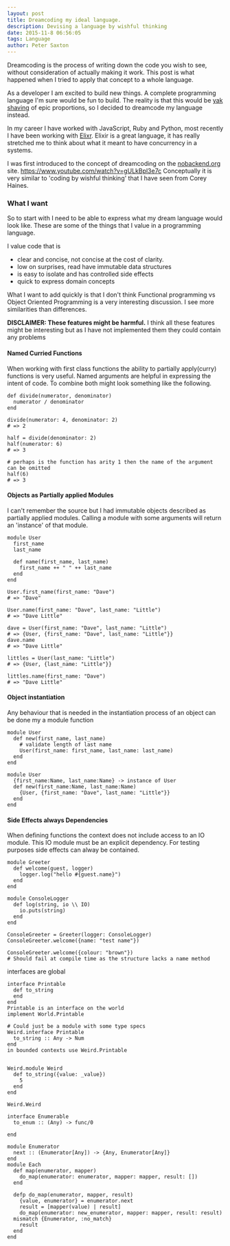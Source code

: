 ```yaml
---
layout: post
title: Dreamcoding my ideal language.
description: Devising a language by wishful thinking
date: 2015-11-8 06:56:05
tags: Language
author: Peter Saxton
---
```


Dreamcoding is the process of writing down the code you wish to see, without consideration of actually making it work.
This post is what happened when I tried to apply that concept to a whole language.

As a developer I am excited to build new things.
A complete programming language I'm sure would be fun to build.
The reality is that this would be [yak shaving]() of epic proportions, so I decided to dreamcode my language instead.

In my career I have worked with JavaScript, Ruby and Python, most recently I have been working with [Elixr]().
Elixir is a great language, it has really stretched me to think about what it meant to have concurrency in a systems.
<!-- I am interesting in combining the actor model with a type system and some Object Oriented ideas for handling side effects. -->

I was first introduced to the concept of dreamcoding on the [nobackend.org]() site.
https://www.youtube.com/watch?v=gULkBpl3e7c
Conceptually it is very similar to 'coding by wishful thinking' that I have seen from Corey Haines.

### What I want
So to start with I need to be able to express what my dream language would look like.
These are some of the things that I value in a programming language.

I value code that is
- clear and concise, not concise at the cost of clarity.
- low on surprises, read have immutable data structures
- is easy to isolate and has controlled side effects
- quick to express domain concepts

What I want to add quickly is that I don't think Functional programming vs Object Oriented Programming is a very interesting discussion.
I see more similarities than differences.

**DISCLAIMER: These features might be harmful.**
I think all these features might be interesting but as I have not implemented them they could contain any problems

#### Named Curried Functions
When working with first class functions the ability to partially apply(curry) functions is very useful.
Named arguments are helpful in expressing the intent of code.
To combine both might look something like the following.

```
def divide(numerator, denominator)
  numerator / denominator
end

divide(numerator: 4, denominator: 2)
# => 2

half = divide(denominator: 2)
half(numerator: 6)
# => 3

# perhaps is the function has arity 1 then the name of the argument can be omitted
half(6)
# => 3
```

#### Objects as Partially applied Modules
I can't remember the source but I had immutable objects described as partially applied modules.
Calling a module with some arguments will return an 'instance' of that module.

```
module User
  first_name
  last_name

  def name(first_name, last_name)
    first_name ++ " " ++ last_name
  end
end

User.first_name(first_name: "Dave")
# => "Dave"

User.name(first_name: "Dave", last_name: "Little")
# => "Dave Little"

dave = User(first_name: "Dave", last_name: "Little")
# => {User, {first_name: "Dave", last_name: "Little"}}
dave.name
# => "Dave Little"

littles = User(last_name: "Little")
# => {User, {last_name: "Little"}}

littles.name(first_name: "Dave")
# => "Dave Little"
```

#### Object instantiation
Any behaviour that is needed in the instantiation process of an object can be done my a module function
```
module User
  def new(first_name, last_name)
    # validate length of last name
    User(first_name: first_name, last_name: last_name)
  end
end
```

```
module User
  {first_name:Name, last_name:Name} -> instance of User
  def new(first_name:Name, last_name:Name)
    {User, {first_name: "Dave", last_name: "Little"}}
  end
end
```



#### Side Effects always Dependencies
When defining functions the context does not include access to an IO module.
This IO module must be an explicit dependency.
For testing purposes side effects can alway be contained.

```
module Greeter
  def welcome(guest, logger)
    logger.log("hello #{guest.name}")
  end
end

module ConsoleLogger
  def log(string, io \\ IO)
    io.puts(string)
  end
end

ConsoleGreeter = Greeter(logger: ConsoleLogger)
ConsoleGreeter.welcome({name: "test name"})

ConsoleGreeter.welcome({colour: "brown"})
# Should fail at compile time as the structure lacks a name method
```

interfaces are global
```
interface Printable
  def to_string
  end
end
Printable is an interface on the world
implement World.Printable

# Could just be a module with some type specs
Weird.interface Printable
  to_string :: Any -> Num
end
in bounded contexts use Weird.Printable


Weird.module Weird
  def to_string({value: _value})
    5
  end
end

Weird.Weird
```

```
interface Enumerable
  to_enum :: (Any) -> func/0

end

module Enumerator
  next :: (Enumerator[Any]) -> {Any, Enumerator[Any]}
end
module Each
  def map(enumerator, mapper)
    do_map(enumerator: enumerator, mapper: mapper, result: [])
  end

  defp do_map(enumerator, mapper, result)
    {value, enumerator} = enumerator.next
    result = [mapper(value) | result]
    do_map(enumerator: new_enumerator, mapper: mapper, result: result)
  mismatch {Enumerator, :no_match}
    result
  end
end
```
